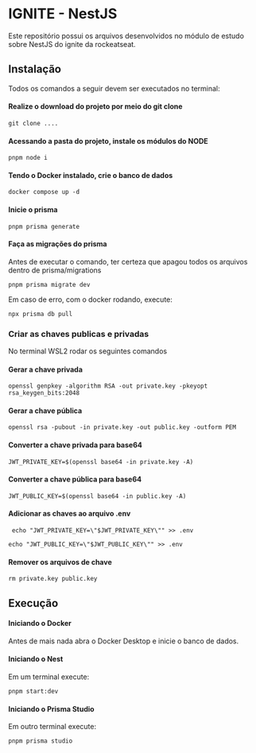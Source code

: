 
# IGNITE - NestJS

Este repositório possui os arquivos desenvolvidos no módulo de estudo sobre NestJS do ignite da rockeatseat. 




## Instalação

Todos os comandos a seguir devem ser executados no terminal:

#### Realize o download do projeto por meio do git clone

``
    git clone ....
``

#### Acessando a pasta do projeto, instale os módulos do NODE

``
    pnpm node i
``

#### Tendo o Docker instalado, crie o banco de dados

``
    docker compose up -d
``

#### Inicie o prisma

``
    pnpm prisma generate
``

#### Faça as migrações do prisma

Antes de executar o comando, ter certeza que apagou todos os arquivos dentro de prisma/migrations

``
    pnpm prisma migrate dev
``

Em caso de erro, com o docker rodando, execute: 

``
    npx prisma db pull     
``


### Criar as chaves publicas e privadas

No terminal WSL2 rodar os seguintes comandos

#### Gerar a chave privada
``openssl genpkey -algorithm RSA -out private.key -pkeyopt rsa_keygen_bits:2048``

#### Gerar a chave pública
``openssl rsa -pubout -in private.key -out public.key -outform PEM``

#### Converter a chave privada para base64
``JWT_PRIVATE_KEY=$(openssl base64 -in private.key -A)``

#### Converter a chave pública para base64
``JWT_PUBLIC_KEY=$(openssl base64 -in public.key -A)``

#### Adicionar as chaves ao arquivo .env
``
echo "JWT_PRIVATE_KEY=\"$JWT_PRIVATE_KEY\"" >> .env``

``echo "JWT_PUBLIC_KEY=\"$JWT_PUBLIC_KEY\"" >> .env
``

#### Remover os arquivos de chave
``rm private.key public.key``

## Execução


#### Iniciando o Docker
Antes de mais nada abra o Docker Desktop e inicie o banco de dados.


#### Iniciando o Nest
Em um terminal execute:

``
    pnpm start:dev
``

#### Iniciando o Prisma Studio
Em outro terminal execute:

``
    pnpm prisma studio
``